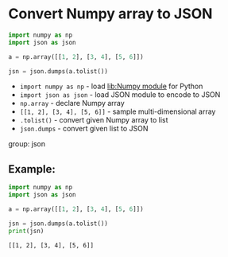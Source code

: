 # Convert Numpy array to JSON

```python
import numpy as np
import json as json

a = np.array([[1, 2], [3, 4], [5, 6]])

jsn = json.dumps(a.tolist())
```

- `import numpy as np` - load [lib:Numpy module](/python-numpy/how-to-install-python-numpy-lib) for Python
- `import json as json` - load JSON module to encode to JSON
- `np.array` - declare Numpy array
- `[[1, 2], [3, 4], [5, 6]]` - sample multi-dimensional array
- `.tolist()` - convert given Numpy array to list
- `json.dumps` - convert given list to JSON

group: json

## Example: 
```python
import numpy as np
import json as json

a = np.array([[1, 2], [3, 4], [5, 6]])

jsn = json.dumps(a.tolist())
print(jsn)
```
```
[[1, 2], [3, 4], [5, 6]]

```


